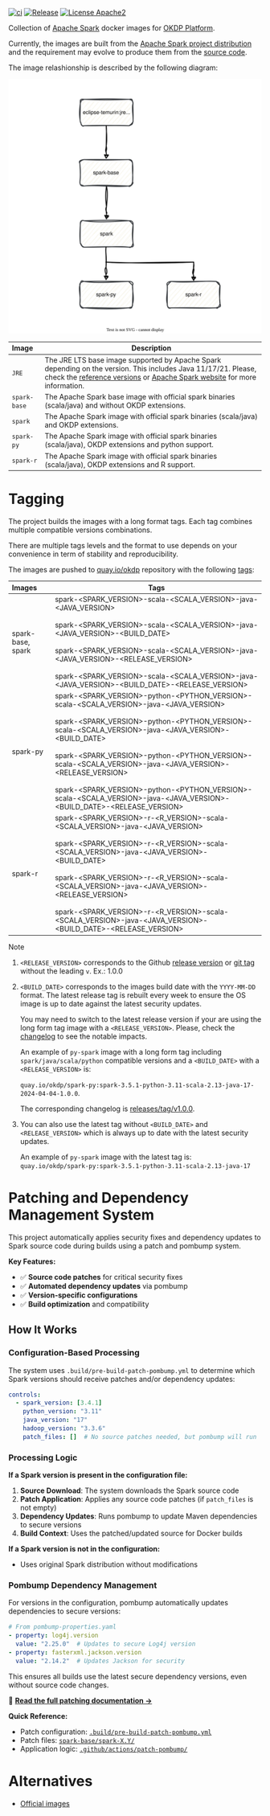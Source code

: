 [![ci](https://github.com/okdp/spark-images/actions/workflows/ci.yml/badge.svg)](https://github.com/okdp/spark-images/actions/workflows/ci.yml)
[![Release](https://img.shields.io/github/v/release/okdp/spark-images)](https://github.com/okdp/spark-images/releases/latest)
[![License Apache2](https://img.shields.io/badge/License-Apache%202.0-blue.svg)](http://www.apache.org/licenses/LICENSE-2.0)


Collection of [Apache Spark](https://spark.apache.org/) docker images for [OKDP Platform](https://okdp.io/).

Currently, the images are built from the [Apache Spark project distribution](https://archive.apache.org/dist/spark) and the requirement may evolve to produce them from the [source code](https://github.com/apache/spark).

The image relashionship is described by the following diagram:

<p align="center">
 <img src="docs/images/spark-images.drawio.svg">
</p>




| Image          | Description                                                                                                                                                                                                                                                                       |
|:---------------|-----------------------------------------------------------------------------------------------------------------------------------------------------------------------------------------------------------------------------------------------------------------------------------|
| `JRE`          | The JRE LTS base image supported by Apache Spark depending on the version. This includes Java 11/17/21. Please, check the [reference versions](.build/reference-versions.yml) or [Apache Spark website](https://spark.apache.org/docs/latest/) for more information. |
| `spark-base`   | The Apache Spark base image with official spark binaries (scala/java) and without OKDP extensions.                                                                                                                                                                                |
| `spark`        | The Apache Spark image with official spark binaries (scala/java) and OKDP extensions.                                                                                                                                                                                             | 
| `spark-py`     | The Apache Spark image with official spark binaries (scala/java), OKDP extensions and python support.                                                                                                                                                                             | 
| `spark-r`      | The Apache Spark image with official spark binaries (scala/java), OKDP extensions and R support.                                                                                                                                                                                  | 

# Tagging

The project builds the images with a long format tags. Each tag combines multiple compatible versions combinations.

There are multiple tags levels and the format to use depends on your convenience in term of stability and reproducibility.

The images are pushed to [quay.io/okdp](https://quay.io/organization/okdp) repository with the following [tags](.build/images.yml):

| Images              | Tags                                                                                                                                                                                                                                                                                                                                                                                                                                                                              |
|:--------------------|-----------------------------------------------------------------------------------------------------------------------------------------------------------------------------------------------------------------------------------------------------------------------------------------------------------------------------------------------------------------------------------------------------------------------------------------------------------------------------------|
| spark-base, spark | spark-<SPARK_VERSION>-scala-<SCALA_VERSION>-java-<JAVA_VERSION></br></br>spark-<SPARK_VERSION>-scala-<SCALA_VERSION>-java-<JAVA_VERSION>-<BUILD_DATE></br></br>spark-<SPARK_VERSION>-scala-<SCALA_VERSION>-java-<JAVA_VERSION>-<RELEASE_VERSION></br></br>spark-<SPARK_VERSION>-scala-<SCALA_VERSION>-java-<JAVA_VERSION>-<BUILD_DATE>-<RELEASE_VERSION>                                                                                                     |
| spark-py          | spark-<SPARK_VERSION>-python-<PYTHON_VERSION>-scala-<SCALA_VERSION>-java-<JAVA_VERSION></br></br>spark-<SPARK_VERSION>-python-<PYTHON_VERSION>-scala-<SCALA_VERSION>-java-<JAVA_VERSION>-<BUILD_DATE></br></br>spark-<SPARK_VERSION>-python-<PYTHON_VERSION>-scala-<SCALA_VERSION>-java-<JAVA_VERSION>-<RELEASE_VERSION></br></br>spark-<SPARK_VERSION>-python-<PYTHON_VERSION>-scala-<SCALA_VERSION>-java-<JAVA_VERSION>-<BUILD_DATE>-<RELEASE_VERSION> |
| spark-r           | spark-<SPARK_VERSION>-r-<R_VERSION>-scala-<SCALA_VERSION>-java-<JAVA_VERSION></br></br> spark-<SPARK_VERSION>-r-<R_VERSION>-scala-<SCALA_VERSION>-java-<JAVA_VERSION>-<BUILD_DATE></br></br>spark-<SPARK_VERSION>-r-<R_VERSION>-scala-<SCALA_VERSION>-java-<JAVA_VERSION>-<RELEASE_VERSION></br></br>spark-<SPARK_VERSION>-r-<R_VERSION>-scala-<SCALA_VERSION>-java-<JAVA_VERSION>-<BUILD_DATE>-<RELEASE_VERSION>                                        |

> [!NOTE]
> 1. `<RELEASE_VERSION>` corresponds to the Github [release version](https://github.com/okdp/spark-images/releases) or [git tag](https://github.com/okdp/spark-images/tags) without the leading `v`.
>    Ex.: 1.0.0
> 
> 2. `<BUILD_DATE>` corresponds to the images build date with the `YYYY-MM-DD` format. The latest release tag is rebuilt every week to ensure the OS image is up to date against the latest security updates.
> 
>    You may need to switch to the latest release version if your are using the long form tag image with a `<RELEASE_VERSION>`. Please, check the [changelog](https://github.com/okdp/spark-images/releases) to see the notable impacts.
>
>    An example of `py-spark` image with a long form tag including `spark/java/scala/python` compatible versions and a `<BUILD_DATE>` with a `<RELEASE_VERSION>` is: 
> 
>    `quay.io/okdp/spark-py:spark-3.5.1-python-3.11-scala-2.13-java-17-2024-04-04-1.0.0`.
>
>    The corresponding changelog is [releases/tag/v1.0.0](https://github.com/okdp/spark-images/releases/tag/v1.0.0).
>
> 3. You can also use the latest tag without `<BUILD_DATE>` and `<RELEASE_VERSION>` which is always up to date with the latest security updates. 
> 
>    An example of `py-spark` image with the latest tag is: `quay.io/okdp/spark-py:spark-3.5.1-python-3.11-scala-2.13-java-17`
>

# Patching and Dependency Management System

This project automatically applies security fixes and dependency updates to Spark source code during builds using a patch and pombump system.

**Key Features:**
- ✅ **Source code patches** for critical security fixes
- ✅ **Automated dependency updates** via pombump
- ✅ **Version-specific configurations** 
- ✅ **Build optimization** and compatibility

## How It Works

### Configuration-Based Processing

The system uses `.build/pre-build-patch-pombump.yml` to determine which Spark versions should receive patches and/or dependency updates:

```yaml
controls:
  - spark_version: [3.4.1]
    python_version: "3.11"
    java_version: "17"
    hadoop_version: "3.3.6"
    patch_files: []  # No source patches needed, but pombump will run
```

### Processing Logic

**If a Spark version is present in the configuration file:**

1. **Source Download**: The system downloads the Spark source code
2. **Patch Application**: Applies any source code patches (if `patch_files` is not empty)
3. **Dependency Updates**: Runs pombump to update Maven dependencies to secure versions
4. **Build Context**: Uses the patched/updated source for Docker builds

**If a Spark version is not in the configuration:**
- Uses original Spark distribution without modifications

### Pombump Dependency Management

For versions in the configuration, pombump automatically updates dependencies to secure versions:

```yaml
# From pombump-properties.yaml
- property: log4j.version
  value: "2.25.0"  # Updates to secure Log4j version
- property: fasterxml.jackson.version  
  value: "2.14.2"  # Updates Jackson for security
```

This ensures all builds use the latest secure dependency versions, even without source code changes.

📖 **[Read the full patching documentation →](PATCH-POMBUMP.md)**

**Quick Reference:**
- Patch configuration: [`.build/pre-build-patch-pombump.yml`](.build/pre-build-patch-pombump.yml)
- Patch files: [`spark-base/spark-X.Y/`](spark-base/)
- Application logic: [`.github/actions/patch-pombump/`](.github/actions/patch-pombump/)

# Alternatives

- [Official images](https://github.com/apache/spark-docker)

